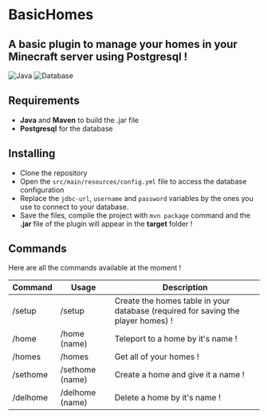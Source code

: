 # BasicHomes
## A basic plugin to manage your homes in your Minecraft server using Postgresql !

![Java](https://img.shields.io/badge/Java-ED8B00?style=for-the-badge&logo=java&logoColor=white) ![Database](https://img.shields.io/badge/PostgreSQL-316192?style=for-the-badge&logo=postgresql&logoColor=white)

## Requirements
- **Java** and **Maven** to build the .jar file
- **Postgresql** for the database

## Installing

- Clone the repository
- Open the `src/main/resources/config.yml` file to access the database configuration
- Replace the `jdbc-url`, `username` and `password` variables by the ones you use to connect to your database.
- Save the files, compile the project with `mvn package` command and the **.jar** file of the plugin will appear in the **target** folder !

## Commands

Here are all the commands available at the moment !

| Command | Usage | Description |
| ------ | ------ | ------ |
| /setup | /setup | Create the homes table in your database (required for saving the player homes) ! |
| /home | /home (name) | Teleport to a home by it's name ! |
| /homes | /homes | Get all of your homes ! |
| /sethome | /sethome (name) | Create a home and give it a name ! |
| /delhome | /delhome (name) | Delete a home by it's name ! |
